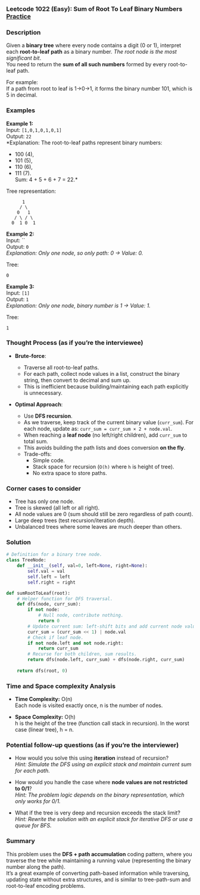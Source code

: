 ### Leetcode 1022 (Easy): Sum of Root To Leaf Binary Numbers [Practice](https://leetcode.com/problems/sum-of-root-to-leaf-binary-numbers)

### Description  
Given a **binary tree** where every node contains a digit (0 or 1), interpret each **root-to-leaf path** as a binary number. *The root node is the most significant bit*.  
You need to return the **sum of all such numbers** formed by every root-to-leaf path.

For example:  
If a path from root to leaf is 1→0→1, it forms the binary number 101, which is 5 in decimal.

### Examples  

**Example 1:**  
Input: `[1,0,1,0,1,0,1]`  
Output: `22`  
*Explanation: The root-to-leaf paths represent binary numbers:  
- 100 (4),  
- 101 (5),  
- 110 (6),  
- 111 (7).  
Sum: 4 + 5 + 6 + 7 = 22.*

Tree representation:
```
      1
     / \
    0   1
   / \ / \
  0  1 0  1
```

**Example 2:**  
Input: ``  
Output: `0`  
*Explanation: Only one node, so only path: 0 → Value: 0.*

Tree:
```
0
```

**Example 3:**  
Input: `[1]`  
Output: `1`  
*Explanation: Only one node, binary number is 1 → Value: 1.*

Tree:
```
1
```

### Thought Process (as if you’re the interviewee)  
- **Brute-force**:  
  - Traverse all root-to-leaf paths.
  - For each path, collect node values in a list, construct the binary string, then convert to decimal and sum up.
  - This is inefficient because building/maintaining each path explicitly is unnecessary.

- **Optimal Approach**:  
  - Use **DFS recursion**.
  - As we traverse, keep track of the current binary value (`curr_sum`). For each node, update as: `curr_sum = curr_sum × 2 + node.val`.
  - When reaching a **leaf node** (no left/right children), add `curr_sum` to total sum.
  - This avoids building the path lists and does conversion **on the fly**.
  - Trade-offs:  
    - Simple code.
    - Stack space for recursion (`O(h)` where `h` is height of tree).
    - No extra space to store paths.

### Corner cases to consider  
- Tree has only one node.
- Tree is skewed (all left or all right).
- All node values are 0 (sum should still be zero regardless of path count).
- Large deep trees (test recursion/iteration depth).
- Unbalanced trees where some leaves are much deeper than others.

### Solution

```python
# Definition for a binary tree node.
class TreeNode:
    def __init__(self, val=0, left=None, right=None):
        self.val = val
        self.left = left
        self.right = right

def sumRootToLeaf(root):
    # Helper function for DFS traversal.
    def dfs(node, curr_sum):
        if not node:
            # Null node, contribute nothing.
            return 0
        # Update current sum: left-shift bits and add current node value.
        curr_sum = (curr_sum << 1) | node.val
        # Check if leaf node.
        if not node.left and not node.right:
            return curr_sum
        # Recurse for both children, sum results.
        return dfs(node.left, curr_sum) + dfs(node.right, curr_sum)
    
    return dfs(root, 0)
```

### Time and Space complexity Analysis  

- **Time Complexity:** O(n)  
  Each node is visited exactly once, n is the number of nodes.

- **Space Complexity:** O(h)  
  h is the height of the tree (function call stack in recursion). In the worst case (linear tree), h = n.

### Potential follow-up questions (as if you’re the interviewer)  

- How would you solve this using **iteration** instead of recursion?  
  *Hint: Simulate the DFS using an explicit stack and maintain current sum for each path.*

- How would you handle the case where **node values are not restricted to 0/1**?  
  *Hint: The problem logic depends on the binary representation, which only works for 0/1.*

- What if the tree is very deep and recursion exceeds the stack limit?  
  *Hint: Rewrite the solution with an explicit stack for iterative DFS or use a queue for BFS.*

### Summary
This problem uses the **DFS + path accumulation** coding pattern, where you traverse the tree while maintaining a running value (representing the binary number along the path).  
It’s a great example of converting path-based information while traversing, updating state without extra structures, and is similar to tree-path-sum and root-to-leaf encoding problems.